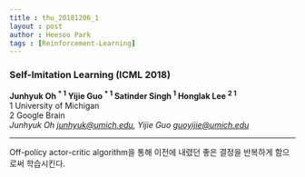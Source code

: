 ```yaml
---
title : thu_20181206_1
layout : post
author : Heesoo Park
tags : [Reinforcement-Learning]
---
```


<h3>Self-Imitation Learning (ICML 2018)</h3>


<p>

<b>Junhyuk Oh <sup>* 1</sup> Yijie Guo <sup>* 1</sup> Satinder Singh <sup>1</sup> Honglak Lee <sup>2 1</sup></b><br/>
1 University of Michigan <br/>
2 Google Brain <Br/>
<em>Junhyuk Oh <junhyuk@umich.edu>, Yijie Guo <guoyijie@umich.edu></em>








</p>

<hr />
<p>
Off-policy actor-critic algorithm을 통해 이전에 내렸던 좋은 결정을 반복하게 함으로써 학습시킨다.
</p>

